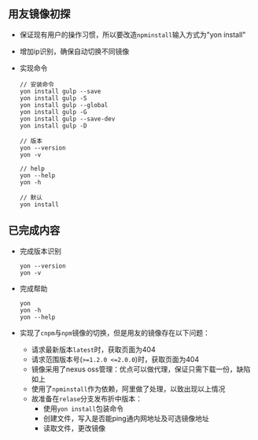 ## 用友镜像初探

* 保证现有用户的操作习惯，所以要改造`npminstall`输入方式为"yon install"

* 增加ip识别，确保自动切换不同镜像

* 实现命令

  ```
  // 安装命令
  yon install gulp --save
  yon install gulp -S
  yon install gulp --global
  yon install gulp -G
  yon install gulp --save-dev
  yon install gulp -D

  // 版本
  yon --version
  yon -v

  // help
  yon --help
  yon -h

  // 默认
  yon install
  ```




## 已完成内容

* 完成版本识别

  ```
  yon --version
  yon -v
  ```

* 完成帮助

  ```
  yon
  yon -h
  yon --help
  ```

* 实现了`cnpm`与`npm`镜像的切换，但是用友的镜像存在以下问题：

  * 请求最新版本`latest`时，获取页面为404
  * 请求范围版本号(`>=1.2.0 <=2.0.0`)时，获取页面为404
  * 镜像采用了nexus oss管理：优点可以做代理，保证只需下载一份，缺陷如上
  * 使用了`npminstall`作为依赖，阿里做了处理，以致出现以上情况
  * 故准备在`relase`分支发布折中版本：
    * 使用`yon install`包装命令
    * 创建文件，写入是否能ping通内网地址及可选镜像地址
    * 读取文件，更改镜像
